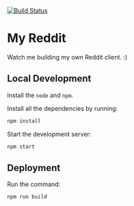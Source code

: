 [![Build Status](https://github.clientside.tech/api/badges/client-side96/my-reddit/status.svg)](https://github.clientside.tech/client-side96/my-reddit)

# My Reddit

Watch me building my own Reddit client. :)

## Local Development

Install the `node` and `npm`.

Install all the dependencies by running:

```bash
npm install
```

Start the development server:

```bash
npm start
```

## Deployment

Run the command:

```bash
npm run build
```
